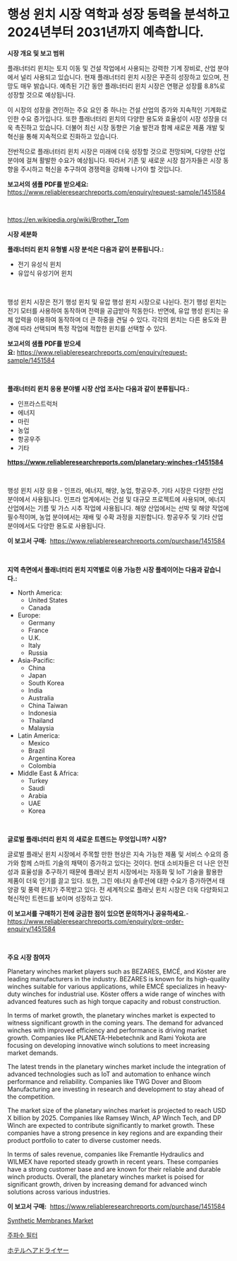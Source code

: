 <p><h1>행성 윈치 시장 역학과 성장 동력을 분석하고 2024년부터 2031년까지 예측합니다.</h1></p><p><strong>시장 개요 및 보고 범위</strong></p>
<p><p>플래너터리 윈치는 토지 이동 및 건설 작업에서 사용되는 강력한 기계 장비로, 산업 분야에서 널리 사용되고 있습니다. 현재 플래너터리 윈치 시장은 꾸준히 성장하고 있으며, 전망도 매우 밝습니다. 예측된 기간 동안 플래너터리 윈치 시장은 연평균 성장률 8.8%로 성장할 것으로 예상됩니다.</p><p>이 시장의 성장을 견인하는 주요 요인 중 하나는 건설 산업의 증가와 지속적인 기계화로 인한 수요 증가입니다. 또한 플래너터리 윈치의 다양한 용도와 효율성이 시장 성장을 더욱 촉진하고 있습니다. 더불어 최신 시장 동향은 기술 발전과 함께 새로운 제품 개발 및 혁신을 통해 지속적으로 진화하고 있습니다.</p><p>전반적으로 플래너터리 윈치 시장은 미래에 더욱 성장할 것으로 전망되며, 다양한 산업 분야에 걸쳐 활발한 수요가 예상됩니다. 따라서 기존 및 새로운 시장 참가자들은 시장 동향을 주시하고 혁신을 추구하여 경쟁력을 강화해 나가야 할 것입니다.</p></p>
<p><strong>보고서의 샘플 PDF를 받으세요:</strong> <a href="https://www.reliableresearchreports.com/enquiry/request-sample/1451584">https://www.reliableresearchreports.com/enquiry/request-sample/1451584</a></p>
<p>&nbsp;</p>
<p><a href="https://en.wikipedia.org/wiki/Brother_Tom">https://en.wikipedia.org/wiki/Brother_Tom</a></p>
<p><strong>시장 세분화</strong></p>
<p><strong>플래너터리 윈치 유형별 시장 분석은 다음과 같이 분류됩니다.:</strong></p>
<p><ul><li>전기 유성식 윈치</li><li>유압식 유성기어 윈치</li></ul></p>
<p>&nbsp;</p>
<p><p>행성 윈치 시장은 전기 행성 윈치 및 유압 행성 윈치 시장으로 나뉜다. 전기 행성 윈치는 전기 모터를 사용하여 동작하며 전력을 공급받아 작동한다. 반면에, 유압 행성 윈치는 유체 압력을 이용하여 동작하며 더 큰 하중을 견딜 수 있다. 각각의 윈치는 다른 용도와 환경에 따라 선택되며 특정 작업에 적합한 윈치를 선택할 수 있다.</p></p>
<p><strong>보고서의 샘플 PDF를 받으세요:</strong>&nbsp;<a href="https://www.reliableresearchreports.com/enquiry/request-sample/1451584">https://www.reliableresearchreports.com/enquiry/request-sample/1451584</a></p>
<p>&nbsp;</p>
<p><strong> 플래너터리 윈치 응용 분야별 시장 산업 조사는 다음과 같이 분류됩니다.:</strong></p>
<p><ul><li>인프라스트럭처</li><li>에너지</li><li>마린</li><li>농업</li><li>항공우주</li><li>기타</li></ul></p>
<p><strong><a href="https://www.reliableresearchreports.com/planetary-winches-r1451584">https://www.reliableresearchreports.com/planetary-winches-r1451584</a></strong></p>
<p>&nbsp;</p>
<p><p>행성 윈치 시장 응용 - 인프라, 에너지, 해양, 농업, 항공우주, 기타 시장은 다양한 산업 분야에서 사용됩니다. 인프라 업계에서는 건설 및 대규모 프로젝트에 사용되며, 에너지 산업에서는 기름 및 가스 시추 작업에 사용됩니다. 해양 산업에서는 선박 및 해양 작업에 필수적이며, 농업 분야에서는 재배 및 수확 과정을 지원합니다. 항공우주 및 기타 산업 분야에서도 다양한 용도로 사용됩니다.</p></p>
<p><strong>이 보고서 구매:</strong>&nbsp; <a href="https://www.reliableresearchreports.com/purchase/1451584">https://www.reliableresearchreports.com/purchase/1451584</a></p>
<p>&nbsp;</p>
<p><strong>지역 측면에서 플래너터리 윈치 지역별로 이용 가능한 시장 플레이어는 다음과 같습니다.:</strong></p>
<p><ul>
    <li>
        North America:
        <ul>
            <li>United States</li>
            <li>Canada</li>
        </ul>
    </li>
    <li>
        Europe:
        <ul>
            <li>Germany</li>
            <li>France</li>
            <li>U.K.</li>
            <li>Italy</li>
            <li>Russia</li>
        </ul>
    </li>
    <li>
        Asia-Pacific:
        <ul>
            <li>China</li>
            <li>Japan</li>
            <li>South Korea</li>
            <li>India</li>
            <li>Australia</li>
            <li>China Taiwan</li>
            <li>Indonesia</li>
            <li>Thailand</li>
            <li>Malaysia</li>
        </ul>
    </li>
    <li>
        Latin America:
        <ul>
            <li>Mexico</li>
            <li>Brazil</li>
            <li>Argentina Korea</li>
            <li>Colombia</li>
        </ul>
    </li>
    <li>
        Middle East & Africa:
        <ul>
            <li>Turkey</li>
            <li>Saudi</li>
            <li>Arabia</li>
            <li>UAE</li>
            <li>Korea</li>
        </ul>
    </li>
    </ul></p>
<p>&nbsp;</p>
<p><strong>글로벌 플래너터리 윈치 의 새로운 트렌드는 무엇입니까? 시장?</strong></p>
<p><p>글로벌 플래닛 윈치 시장에서 주목할 만한 현상은 지속 가능한 제품 및 서비스 수요의 증가와 함께 스마트 기술의 채택이 증가하고 있다는 것이다. 현대 소비자들은 더 나은 안전성과 효율성을 추구하기 때문에 플래닛 윈치 시장에서는 자동화 및 IoT 기술을 활용한 제품이 더욱 인기를 끌고 있다. 또한, 그린 에너지 솔루션에 대한 수요가 증가하면서 태양광 및 풍력 윈치가 주목받고 있다. 전 세계적으로 플래닛 윈치 시장은 더욱 다양화되고 혁신적인 트렌드를 보이며 성장하고 있다.</p></p>
<p><strong>이 보고서를 구매하기 전에 궁금한 점이 있으면 문의하거나 공유하세요.</strong>- <a href="https://www.reliableresearchreports.com/enquiry/pre-order-enquiry/1451584">https://www.reliableresearchreports.com/enquiry/pre-order-enquiry/1451584</a></p>
<p>&nbsp;</p>
<p><strong>주요 시장 참여자</strong></p>
<p><p>Planetary winches market players such as BEZARES, EMCÉ, and Köster are leading manufacturers in the industry. BEZARES is known for its high-quality winches suitable for various applications, while EMCÉ specializes in heavy-duty winches for industrial use. Köster offers a wide range of winches with advanced features such as high torque capacity and robust construction.</p><p>In terms of market growth, the planetary winches market is expected to witness significant growth in the coming years. The demand for advanced winches with improved efficiency and performance is driving market growth. Companies like PLANETA-Hebetechnik and Rami Yokota are focusing on developing innovative winch solutions to meet increasing market demands.</p><p>The latest trends in the planetary winches market include the integration of advanced technologies such as IoT and automation to enhance winch performance and reliability. Companies like TWG Dover and Bloom Manufacturing are investing in research and development to stay ahead of the competition.</p><p>The market size of the planetary winches market is projected to reach USD X billion by 2025. Companies like Ramsey Winch, AP Winch Tech, and DP Winch are expected to contribute significantly to market growth. These companies have a strong presence in key regions and are expanding their product portfolio to cater to diverse customer needs.</p><p>In terms of sales revenue, companies like Fremantle Hydraulics and WILMEX have reported steady growth in recent years. These companies have a strong customer base and are known for their reliable and durable winch products. Overall, the planetary winches market is poised for significant growth, driven by increasing demand for advanced winch solutions across various industries.</p></p>
<p><strong>이 보고서 구매:</strong>&nbsp;&nbsp;<a href="https://www.reliableresearchreports.com/purchase/1451584">https://www.reliableresearchreports.com/purchase/1451584</a></p>
<p><p><a href="https://github.com/Angelnienowdseej3e45z3p8c/Market-Research-Report-List-3/blob/main/synthetic-membranes-market.md">Synthetic Membranes Market</a></p><p><a href="https://github.com/LuckeyCorbin/Market-Research-Report-List-2/blob/main/632523220948.md">주파수 필터</a></p><p><a href="https://github.com/RandallRunte2023/Market-Research-Report-List-2/blob/main/675411814545.md">ホテルヘアドライヤー</a></p></p>